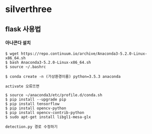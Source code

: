 # silverthree

## flask 사용법
#### 아나콘다 설치

    $ wget https://repo.continuum.io/archive/Anaconda3-5.2.0-Linux-x86_64.sh
    $ bash Anaconda3-5.2.0-Linux-x86_64.sh
    $ source ~/.bashrc
    
    $ conda create -n (가상환경이름) python=3.5.3 anaconda
    
    activate 오류뜨면
    
    $ source ~/anaconda3/etc/profile.d/conda.sh
    $ pip install --upgrade pip
    $ pip install tensorflow
    $ pip install opencv-python
    $ pip install opencv-contrib-python
    $ sudo apt-get install libgl1-mesa-glx
    
    detection.py 경로 수정하기
    
    
